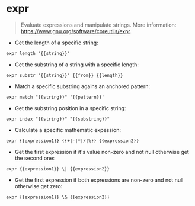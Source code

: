 # expr

> Evaluate expressions and manipulate strings.
> More information: <https://www.gnu.org/software/coreutils/expr>.

- Get the length of a specific string:

`expr length "{{string}}"`

- Get the substring of a string with a specific length:

`expr substr "{{string}}" {{from}} {{length}}`

- Match a specific substring agains an anchored pattern:

`expr match "{{string}}" '{{pattern}}'`

- Get the substring position in a specific string:

`expr index "{{string}}" "{{substring}}"`

- Calculate a specific mathematic expession:

`expr {{expression1}} {{+|-|*|/|%}} {{expression2}}`

- Get the first expression if it's value non-zero and not null otherwise get the second one:

`expr {{expression1}} \| {{expression2}}`

- Get the first expression if both expressions are non-zero and not null otherwise get zero:

`expr {{expression1}} \& {{expression2}}`
